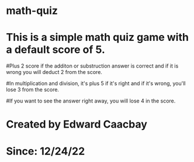 # math-quiz

# This is a simple math quiz game with a default score of 5. 

#Plus 2 score if the additon or substruction answer is correct and if it is wrong you will deduct 2 from the score.

#In multiplication and division, it's plus 5 if it's right and if it's wrong, you'll lose 3 from the score.

#If you want to see the answer right away, you will lose 4 in the score.

# Created by Edward Caacbay
# Since: 12/24/22
